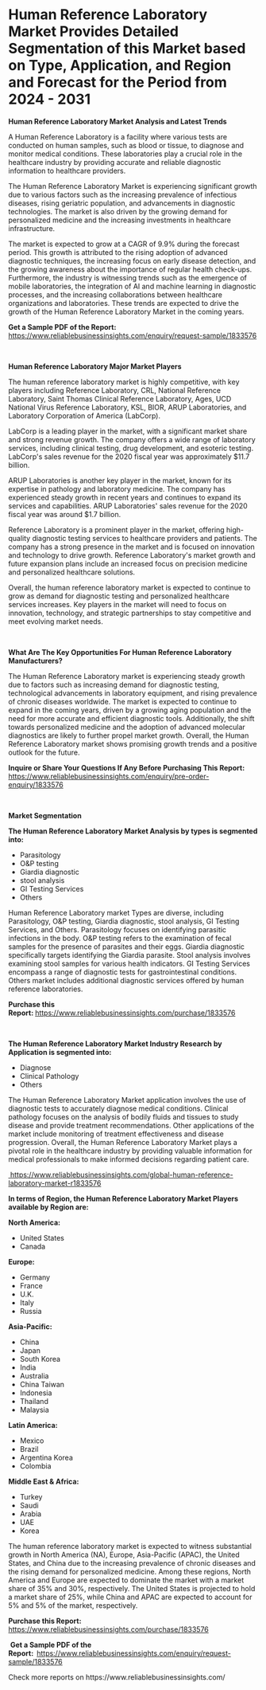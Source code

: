 <p><h1>Human Reference Laboratory Market Provides Detailed Segmentation of this Market based on Type, Application, and Region and Forecast for the Period from 2024 - 2031</h1></p><p><strong>Human Reference Laboratory Market Analysis and Latest Trends</strong></p>
<p><p>A Human Reference Laboratory is a facility where various tests are conducted on human samples, such as blood or tissue, to diagnose and monitor medical conditions. These laboratories play a crucial role in the healthcare industry by providing accurate and reliable diagnostic information to healthcare providers.</p><p>The Human Reference Laboratory Market is experiencing significant growth due to various factors such as the increasing prevalence of infectious diseases, rising geriatric population, and advancements in diagnostic technologies. The market is also driven by the growing demand for personalized medicine and the increasing investments in healthcare infrastructure.</p><p>The market is expected to grow at a CAGR of 9.9% during the forecast period. This growth is attributed to the rising adoption of advanced diagnostic techniques, the increasing focus on early disease detection, and the growing awareness about the importance of regular health check-ups. Furthermore, the industry is witnessing trends such as the emergence of mobile laboratories, the integration of AI and machine learning in diagnostic processes, and the increasing collaborations between healthcare organizations and laboratories. These trends are expected to drive the growth of the Human Reference Laboratory Market in the coming years.</p></p>
<p><strong>Get a Sample PDF of the Report:&nbsp;</strong> <a href="https://www.reliablebusinessinsights.com/enquiry/request-sample/1833576">https://www.reliablebusinessinsights.com/enquiry/request-sample/1833576</a></p>
<p>&nbsp;</p>
<p><strong>Human Reference Laboratory Major Market Players</strong></p>
<p><p>The human reference laboratory market is highly competitive, with key players including Reference Laboratory, CRL, National Reference Laboratory, Saint Thomas Clinical Reference Laboratory, Ages, UCD National Virus Reference Laboratory, KSL, BIOR, ARUP Laboratories, and Laboratory Corporation of America (LabCorp).</p><p>LabCorp is a leading player in the market, with a significant market share and strong revenue growth. The company offers a wide range of laboratory services, including clinical testing, drug development, and esoteric testing. LabCorp's sales revenue for the 2020 fiscal year was approximately $11.7 billion.</p><p>ARUP Laboratories is another key player in the market, known for its expertise in pathology and laboratory medicine. The company has experienced steady growth in recent years and continues to expand its services and capabilities. ARUP Laboratories' sales revenue for the 2020 fiscal year was around $1.7 billion.</p><p>Reference Laboratory is a prominent player in the market, offering high-quality diagnostic testing services to healthcare providers and patients. The company has a strong presence in the market and is focused on innovation and technology to drive growth. Reference Laboratory's market growth and future expansion plans include an increased focus on precision medicine and personalized healthcare solutions.</p><p>Overall, the human reference laboratory market is expected to continue to grow as demand for diagnostic testing and personalized healthcare services increases. Key players in the market will need to focus on innovation, technology, and strategic partnerships to stay competitive and meet evolving market needs.</p></p>
<p>&nbsp;</p>
<p><strong>What Are The Key Opportunities For Human Reference Laboratory Manufacturers?</strong></p>
<p><p>The Human Reference Laboratory market is experiencing steady growth due to factors such as increasing demand for diagnostic testing, technological advancements in laboratory equipment, and rising prevalence of chronic diseases worldwide. The market is expected to continue to expand in the coming years, driven by a growing aging population and the need for more accurate and efficient diagnostic tools. Additionally, the shift towards personalized medicine and the adoption of advanced molecular diagnostics are likely to further propel market growth. Overall, the Human Reference Laboratory market shows promising growth trends and a positive outlook for the future.</p></p>
<p><strong>Inquire or Share Your Questions If Any Before Purchasing This Report:</strong> <a href="https://www.reliablebusinessinsights.com/enquiry/pre-order-enquiry/1833576">https://www.reliablebusinessinsights.com/enquiry/pre-order-enquiry/1833576</a></p>
<p>&nbsp;</p>
<p><strong>Market Segmentation</strong></p>
<p><strong>The Human Reference Laboratory Market Analysis by types is segmented into:</strong></p>
<p><ul><li>Parasitology</li><li>O&P testing</li><li>Giardia diagnostic</li><li>stool analysis</li><li>GI Testing Services</li><li>Others</li></ul></p>
<p><p>Human Reference Laboratory market Types are diverse, including Parasitology, O&P testing, Giardia diagnostic, stool analysis, GI Testing Services, and Others. Parasitology focuses on identifying parasitic infections in the body. O&P testing refers to the examination of fecal samples for the presence of parasites and their eggs. Giardia diagnostic specifically targets identifying the Giardia parasite. Stool analysis involves examining stool samples for various health indicators. GI Testing Services encompass a range of diagnostic tests for gastrointestinal conditions. Others market includes additional diagnostic services offered by human reference laboratories.</p></p>
<p><strong>Purchase this Report:&nbsp;</strong><a href="https://www.reliablebusinessinsights.com/purchase/1833576">https://www.reliablebusinessinsights.com/purchase/1833576</a></p>
<p>&nbsp;</p>
<p><strong>The Human Reference Laboratory Market Industry Research by Application is segmented into:</strong></p>
<p><ul><li>Diagnose</li><li>Clinical Pathology</li><li>Others</li></ul></p>
<p><p>The Human Reference Laboratory Market application involves the use of diagnostic tests to accurately diagnose medical conditions. Clinical pathology focuses on the analysis of bodily fluids and tissues to study disease and provide treatment recommendations. Other applications of the market include monitoring of treatment effectiveness and disease progression. Overall, the Human Reference Laboratory Market plays a pivotal role in the healthcare industry by providing valuable information for medical professionals to make informed decisions regarding patient care.</p></p>
<p><a href="https://www.reliablebusinessinsights.com/global-human-reference-laboratory-market-r1833576">&nbsp;https://www.reliablebusinessinsights.com/global-human-reference-laboratory-market-r1833576</a></p>
<p><strong>In terms of Region, the Human Reference Laboratory Market Players available by Region are:</strong></p>
<p>
    <p> <strong> North America: </strong>
        <ul>
            <li>United States</li>
            <li>Canada</li>
        </ul>
        </p> 
    <p> <strong> Europe: </strong>
        <ul>
            <li>Germany</li>
            <li>France</li>
            <li>U.K.</li>
            <li>Italy</li>
            <li>Russia</li>
        </ul>
        </p> 
    <p> <strong> Asia-Pacific: </strong>
        <ul>
            <li>China</li>
            <li>Japan</li>
            <li>South Korea</li>
            <li>India</li>
            <li>Australia</li>
            <li>China Taiwan</li>
            <li>Indonesia</li>
            <li>Thailand</li>
            <li>Malaysia</li>
        </ul>
        </p> 
    <p> <strong> Latin America: </strong>
        <ul>
            <li>Mexico</li>
            <li>Brazil</li>
            <li>Argentina Korea</li>
            <li>Colombia</li>
        </ul>
        </p> 
    <p> <strong> Middle East & Africa: </strong>
        <ul>
            <li>Turkey</li>
            <li>Saudi</li>
            <li>Arabia</li>
            <li>UAE</li>
            <li>Korea</li>
        </ul>
    </p>
    </p>
<p><p>The human reference laboratory market is expected to witness substantial growth in North America (NA), Europe, Asia-Pacific (APAC), the United States, and China due to the increasing prevalence of chronic diseases and the rising demand for personalized medicine. Among these regions, North America and Europe are expected to dominate the market with a market share of 35% and 30%, respectively. The United States is projected to hold a market share of 25%, while China and APAC are expected to account for 5% and 5% of the market, respectively.</p></p>
<p><strong>Purchase this Report: </strong><a href="https://www.reliablebusinessinsights.com/purchase/1833576">https://www.reliablebusinessinsights.com/purchase/1833576</a></p>
<p>&nbsp;<strong>Get a Sample PDF of the Report:&nbsp;&nbsp;</strong><a href="https://www.reliablebusinessinsights.com/enquiry/request-sample/1833576">https://www.reliablebusinessinsights.com/enquiry/request-sample/1833576</a></p>
<p><strong></strong></p>
<p>Check more reports on https://www.reliablebusinessinsights.com/</p>